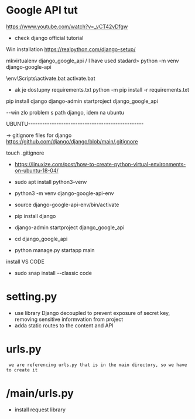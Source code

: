 # Google API tut
https://www.youtube.com/watch?v=_vCT42vDfgw

- check django official tutorial

Win installation
https://realpython.com/django-setup/

mkvirtualenv django_google_api
/ I have used stadard>
python -m venv django-google-api

\env\Scripts\activate.bat
activate.bat
- ak je dostupny requirements.txt
python -m pip install -r requirements.txt

pip install django
django-admin startproject django_google_api

--win zlo problem s path django, idem na ubuntu

UBUNTU-------------------------------------------------

-> gitignore files for django
https://github.com/django/django/blob/main/.gitignore

touch .gitignore

- https://linuxize.com/post/how-to-create-python-virtual-environments-on-ubuntu-18-04/

- sudo apt install python3-venv
- python3 -m venv django-google-api-env
- source django-google-api-env/bin/activate

- pip install django
- django-admin startproject django_google_api
- cd django_google_api

- python manage.py startapp main

install VS CODE
- sudo snap install --classic code

# setting.py
- use library Django decoupled to prevent exposure of secret key, removing sensitive informvation from project
- adda static routes to the content and API

# urls.py
     we are referencing urls.py that is in the main directory, so we have to create it
# /main/urls.py

- install request library